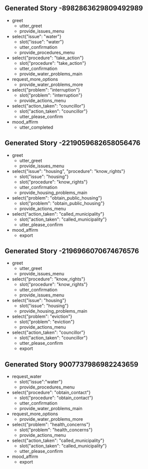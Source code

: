## Generated Story -8982863629809492989
* greet
    - utter_greet
    - provide_issues_menu
* select{"issue": "water"}
    - slot{"issue": "water"}
    - utter_confirmation
    - provide_procedures_menu
* select{"procedure": "take_action"}
    - slot{"procedure": "take_action"}
    - utter_confirmation
    - provide_water_problems_main
* request_more_options
    - provide_water_problems_more
* select{"problem": "interruption"}
    - slot{"problem": "interruption"}
    - provide_actions_menu
* select{"action_taken": "councillor"}
    - slot{"action_taken": "councillor"}
    - utter_please_confirm
* mood_affirm
    - utter_completed
## Generated Story -2219059682658056476
* greet
    - utter_greet
    - provide_issues_menu
* select{"issue": "housing", "procedure": "know_rights"}
    - slot{"issue": "housing"}
    - slot{"procedure": "know_rights"}
    - utter_confirmation
    - provide_housing_problems_main
* select{"problem": "obtain_public_housing"}
    - slot{"problem": "obtain_public_housing"}
    - provide_actions_menu
* select{"action_taken": "called_municipality"}
    - slot{"action_taken": "called_municipality"}
    - utter_please_confirm
* mood_affirm
    - export

## Generated Story -2196966070674676576
* greet
    - utter_greet
    - provide_issues_menu
* select{"procedure": "know_rights"}
    - slot{"procedure": "know_rights"}
    - utter_confirmation
    - provide_issues_menu
* select{"issue": "housing"}
    - slot{"issue": "housing"}
    - provide_housing_problems_main
* select{"problem": "eviction"}
    - slot{"problem": "eviction"}
    - provide_actions_menu
* select{"action_taken": "councillor"}
    - slot{"action_taken": "councillor"}
    - utter_please_confirm
    - export

## Generated Story 9007737986982243659
* request_water
    - slot{"issue":"water"}
    - provide_procedures_menu
* select{"procedure": "obtain_contact"}
    - slot{"procedure": "obtain_contact"}
    - utter_confirmation
    - provide_water_problems_main
* request_more_options
    - provide_water_problems_more
* select{"problem": "health_concerns"}
    - slot{"problem": "health_concerns"}
    - provide_actions_menu
* select{"action_taken": "called_municipality"}
    - slot{"action_taken": "called_municipality"}
    - utter_please_confirm
* mood_affirm
    - export

